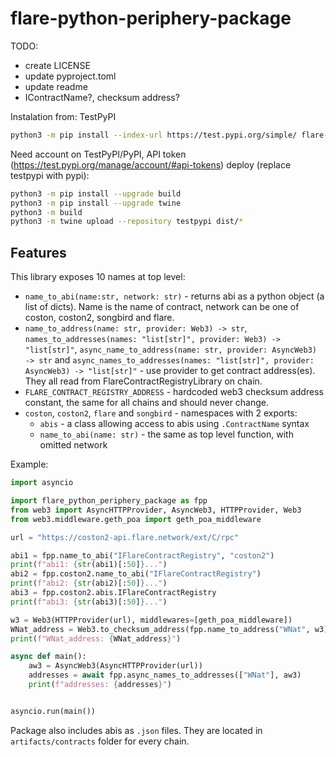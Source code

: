 # flare-python-periphery-package
TODO:
* create LICENSE
* update pyproject.toml
* update readme
* IContractName?, checksum address?

Instalation from: TestPyPI
```bash
python3 -m pip install --index-url https://test.pypi.org/simple/ flare-python-periphery-package --extra-index-url https://pypi.org/simple poirot
```

Need account on TestPyPI/PyPI, API token (https://test.pypi.org/manage/account/#api-tokens)
deploy (replace testpypi with pypi):
```bash
python3 -m pip install --upgrade build
python3 -m pip install --upgrade twine
python3 -m build
python3 -m twine upload --repository testpypi dist/*
```

## Features
This library exposes 10 names at top level:
 * `name_to_abi(name:str, network: str)` - returns abi as a python object (a list of dicts).
    Name is the name of contract, network can be one of coston, coston2, songbird and flare. 
 * `name_to_address(name: str, provider: Web3) -> str`, `names_to_addresses(names: "list[str]", provider: Web3) -> "list[str]"`,
  `async_name_to_address(name: str, provider: AsyncWeb3) -> str` and 
  `async_names_to_addresses(names: "list[str]", provider: AsyncWeb3) -> "list[str]"` - 
  use provider to get contract address(es). They all read from FlareContractRegistryLibrary on chain.
 * `FLARE_CONTRACT_REGISTRY_ADDRESS` - hardcoded web3 checksum address constant, the same for all chains and should never change.
 * `coston`, `coston2`, `flare` and `songbird` - namespaces with 2 exports:
    - `abis` - a class allowing access to abis using `.ContractName` syntax
    - `name_to_abi(name: str)` - the same as top level function, with omitted network

Example:
```py
import asyncio

import flare_python_periphery_package as fpp
from web3 import AsyncHTTPProvider, AsyncWeb3, HTTPProvider, Web3
from web3.middleware.geth_poa import geth_poa_middleware

url = "https://coston2-api.flare.network/ext/C/rpc"

abi1 = fpp.name_to_abi("IFlareContractRegistry", "coston2")
print(f"abi1: {str(abi1)[:50]}...")
abi2 = fpp.coston2.name_to_abi("IFlareContractRegistry")
print(f"abi2: {str(abi2)[:50]}...")
abi3 = fpp.coston2.abis.IFlareContractRegistry
print(f"abi3: {str(abi3)[:50]}...")

w3 = Web3(HTTPProvider(url), middlewares=[geth_poa_middleware])
WNat_address = Web3.to_checksum_address(fpp.name_to_address("WNat", w3))
print(f"WNat_address: {WNat_address}")

async def main():
    aw3 = AsyncWeb3(AsyncHTTPProvider(url))
    addresses = await fpp.async_names_to_addresses(["WNat"], aw3)
    print(f"addresses: {addresses}")


asyncio.run(main())
```

Package also includes abis as `.json` files. They are located in `artifacts/contracts`
folder for every chain.
